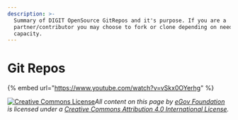 ```yaml
---
description: >-
  Summary of DIGIT OpenSource GitRepos and it's purpose. If you are a
  partner/contributor you may choose to fork or clone depending on need and
  capacity.
---
```


# Git Repos

{% embed url="https://www.youtube.com/watch?v=vSkx0OYerhg" %}

[![Creative Commons License](https://i.creativecommons.org/l/by/4.0/80x15.png)​](http://creativecommons.org/licenses/by/4.0/)_All content on this page by_ [_eGov Foundation_](https://egov.org.in/) _is licensed under a_ [_Creative Commons Attribution 4.0 International License_](http://creativecommons.org/licenses/by/4.0/)_._

